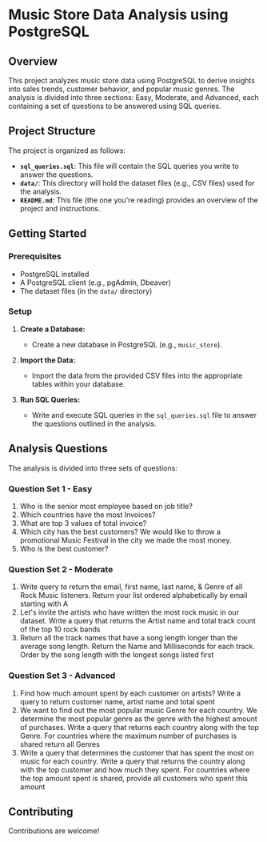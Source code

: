 # Music Store Data Analysis using PostgreSQL

## Overview

This project analyzes music store data using PostgreSQL to derive insights into sales trends, customer behavior, and popular music genres. The analysis is divided into three sections: Easy, Moderate, and Advanced, each containing a set of questions to be answered using SQL queries.

## Project Structure

The project is organized as follows:

* **`sql_queries.sql`**: This file will contain the SQL queries you write to answer the questions.
* **`data/`**: This directory will hold the dataset files (e.g., CSV files) used for the analysis.
* **`README.md`**: This file (the one you're reading) provides an overview of the project and instructions.

## Getting Started

### Prerequisites

* PostgreSQL installed
* A PostgreSQL client (e.g., pgAdmin, Dbeaver)
* The dataset files (in the `data/` directory)

### Setup

1.  **Create a Database:**
    
    * Create a new database in PostgreSQL (e.g., `music_store`).
2.  **Import the Data:**
    
    * Import the data from the provided CSV files into the appropriate tables within your database.
3.  **Run SQL Queries:**
    
    * Write and execute SQL queries in the `sql_queries.sql` file to answer the questions outlined in the analysis.

## Analysis Questions

The analysis is divided into three sets of questions:

### Question Set 1 - Easy

1.  Who is the senior most employee based on job title? 
2.  Which countries have the most Invoices?
3.  What are top 3 values of total invoice? 
4.  Which city has the best customers? We would like to throw a promotional Music Festival in the city we made the most money. 
5.  Who is the best customer? 

### Question Set 2 - Moderate

1.  Write query to return the email, first name, last name, & Genre of all Rock Music listeners. Return your list ordered alphabetically by email starting with A 
2.  Let's invite the artists who have written the most rock music in our dataset. Write a query that returns the Artist name and total track count of the top 10 rock bands 
3.  Return all the track names that have a song length longer than the average song length. Return the Name and Milliseconds for each track. Order by the song length with the longest songs listed first 

### Question Set 3 - Advanced

1.  Find how much amount spent by each customer on artists? Write a query to return customer name, artist name and total spent 
2.  We want to find out the most popular music Genre for each country. We determine the most popular genre as the genre with the highest amount of purchases. Write a query that returns each country along with the top Genre. For countries where the maximum number of purchases is shared return all Genres 
3.  Write a query that determines the customer that has spent the most on music for each country. Write a query that returns the country along with the top customer and how much they spent. For countries where the top amount spent is shared, provide all customers who spent this amount 



## Contributing

Contributions are welcome!
